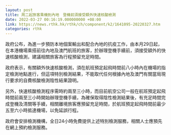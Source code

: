 ```yaml
---
layout: post
title: 周二起旅客乘機到內地　登機前須接受額外快速核酸檢測
date: 2022-03-27 00:16:19.000000000 +08:00
link: https://news.rthk.hk/rthk/ch/component/k2/1641095-20220327.htm
categories: rthk
---
```


政府公布，為進一步預防本地個案輸出和配合內地的抗疫工作，由本月29日起，在本港機場乘搭前往內地及澳門航班的旅客，於辦理登機手續前，須接受額外的快速核酸檢測，建議相關旅客為行程預留充足時間。

政府表示，有關額外快速核酸檢測，須在航班預定起飛時間前八小時內在機場的指定檢測地點進行，但這項特別檢測結果，不能取代任何根據內地及澳門有關當局現行要求的自費核酸檢測陰性結果證明。

另外，快速核酸檢測程序需時約兩至三小時，而目前航空公司一般在航班預定起飛時間前兩至三小時開始辦理登機手續，為確保取得陰性檢測結果後，有充足時間完成登機及清關等手續，相關離境旅客應預留充足時間，於航班預定起飛時間前最少五至六小時抵達機場，以免延誤行程。

政府會安排檢測機構，全日24小時免費提供上述特別檢測服務，相關人士應預先在網上預約檢測服務。
